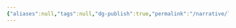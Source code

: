 ```yaml
---
{"aliases":null,"tags":null,"dg-publish":true,"permalink":"/narrative/locations/worlds/corryio/","dgPassFrontmatter":true}
---
```


